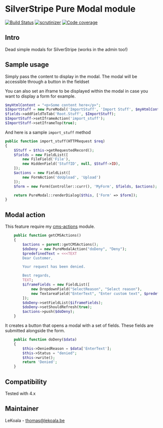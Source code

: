 # SilverStripe Pure Modal module

[![Build Status](https://travis-ci.com/lekoala/silverstripe-pure-modal.svg?branch=master)](https://travis-ci.com/lekoala/silverstripe-pure-modal/)
[![scrutinizer](https://scrutinizer-ci.com/g/lekoala/silverstripe-pure-modal/badges/quality-score.png?b=master)](https://scrutinizer-ci.com/g/lekoala/silverstripe-pure-modal/)
[![Code coverage](https://codecov.io/gh/lekoala/silverstripe-pure-modal/branch/master/graph/badge.svg)](https://codecov.io/gh/lekoala/silverstripe-pure-modal)

## Intro

Dead simple modals for SilverStripe (works in the admin too!)

## Sample usage

Simply pass the content to display in the modal. The modal will be accessible through a button in the fieldset

You can also set an iframe to be displayed within the modal in case you want to display a form for example.

```php
$myHtmlContent = "<p>Some content here</p>";
$ImportStuff = new PureModal('ImportStuff', 'Import Stuff', $myHtmlContent);
$fields->addFieldToTab('Root.Stuff', $ImportStuff);
$ImportStuff->setIframeAction('import_stuff');
$ImportStuff->setIframeTop(true);
```

And here is a sample `import_stuff` method

```php
public function import_stuff(HTTPRequest $req)
{
    $Stuff = $this->getRequestedRecord();
    $fields = new FieldList([
        new FileField('File'),
        new HiddenField('StuffID', null, $Stuff->ID),
    ]);
    $actions = new FieldList([
        new FormAction('doUpload', 'Upload')
    ]);
    $form = new Form(Controller::curr(), 'MyForm', $fields, $actions);

    return PureModal::renderDialog($this, ['Form' => $form]);
}
```

## Modal action

This feature require my [cms-actions](https://github.com/lekoala/silverstripe-cms-actions) module.

```php
    public function getCMSActions()
    {
        $actions = parent::getCMSActions();
        $doDeny = new PureModalAction("doDeny", "Deny");
        $predefinedText = <<<TEXT
        Dear Customer,

        Your request has been denied.

        Best regards,
        TEXT;
        $iframeFields = new FieldList([
            new DropdownField("SelectReason", "Select reason"),
            new TextareaField("EnterText", "Enter custom text", $predefinedText),
        ]);
        $doDeny->setFieldList($iframeFields);
        $doDeny->setShouldRefresh(true);
        $actions->push($doDeny);
    }
```

It creates a button that opens a modal with a set of fields. These fields
are submitted alongside the form.

```php
    public function doDeny($data)
    {
        $this->DeniedReason = $data['EnterText'];
        $this->Status = "denied";
        $this->write();
        return 'Denied';
    }
```

## Compatibility

Tested with 4.x

## Maintainer

LeKoala - thomas@lekoala.be

